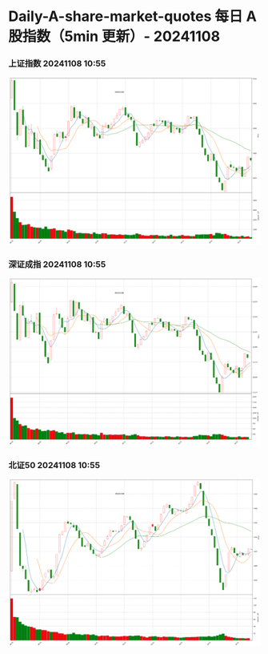 
# Daily-A-share-market-quotes 每日 A 股指数（5min 更新）- 20241108

### 上证指数 20241108 10:55
![](./fig/2024/11/20241108-sh000001.png)

### 深证成指 20241108 10:55
![](./fig/2024/11/20241108-sz399001.png)

### 北证50 20241108 10:55
![](./fig/2024/11/20241108-bj899050.png)
